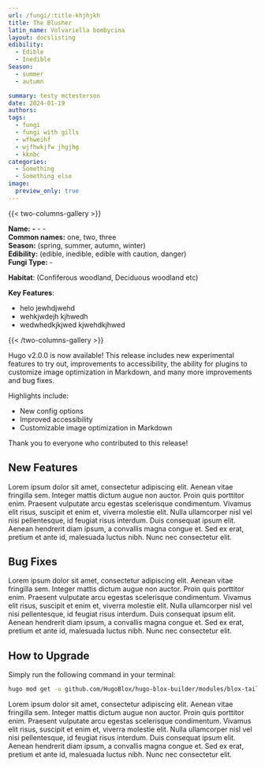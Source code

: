 ```yaml
---
url: /fungi/:title-khjhjkh
title: The Blusher
latin_name: Volvariella bombycina
layout: docslisting
edibility:
  - Edible
  - Inedible
Season:
  - summer
  - autumn

summary: testy mctesterson
date: 2024-01-19
authors:
tags:
  - fungi
  - fungi with gills
  - wfhweihf
  - wjfhwkjfw jhgjhg
  - kknbc 
categories: 
  - Something
  - Something else
image:
  preview_only: true
---
```



{{< two-columns-gallery >}}

**Name:** **-** - _-_  
**Common names:** one, two, three  
**Season:** (spring, summer, autumn, winter)  
**Edibility:** (edible, inedible, edible with caution, danger)  
**Fungi Type:** -

**Habitat**: (Confiferous woodland, Deciduous woodland etc)

**Key Features**:

- helo jewhdjwehd  
- wehkjwdejh kjhwedh  
- wedwhedkjkjwed kjwehdkjhwed

{{< /two-columns-gallery >}}

Hugo v2.0.0 is now available! This release includes new experimental features to try out, improvements to accessibility, the ability for plugins to customize image optimization in Markdown, and many more improvements and bug fixes.

Highlights include:
- New config options
- Improved accessibility
- Customizable image optimization in Markdown

Thank you to everyone who contributed to this release!

## New Features

Lorem ipsum dolor sit amet, consectetur adipiscing elit. Aenean vitae fringilla sem. Integer mattis dictum augue non auctor. Proin quis porttitor enim. Praesent vulputate arcu egestas scelerisque condimentum. Vivamus elit risus, suscipit et enim et, viverra molestie elit. Nulla ullamcorper nisl vel nisi pellentesque, id feugiat risus interdum. Duis consequat ipsum elit. Aenean hendrerit diam ipsum, a convallis magna congue et. Sed ex erat, pretium et ante id, malesuada luctus nibh. Nunc nec consectetur elit.

## Bug Fixes

Lorem ipsum dolor sit amet, consectetur adipiscing elit. Aenean vitae fringilla sem. Integer mattis dictum augue non auctor. Proin quis porttitor enim. Praesent vulputate arcu egestas scelerisque condimentum. Vivamus elit risus, suscipit et enim et, viverra molestie elit. Nulla ullamcorper nisl vel nisi pellentesque, id feugiat risus interdum. Duis consequat ipsum elit. Aenean hendrerit diam ipsum, a convallis magna congue et. Sed ex erat, pretium et ante id, malesuada luctus nibh. Nunc nec consectetur elit.

## How to Upgrade

Simply run the following command in your terminal:

```bash
hugo mod get -u github.com/HugoBlox/hugo-blox-builder/modules/blox-tailwind@main
```

Lorem ipsum dolor sit amet, consectetur adipiscing elit. Aenean vitae fringilla sem. Integer mattis dictum augue non auctor. Proin quis porttitor enim. Praesent vulputate arcu egestas scelerisque condimentum. Vivamus elit risus, suscipit et enim et, viverra molestie elit. Nulla ullamcorper nisl vel nisi pellentesque, id feugiat risus interdum. Duis consequat ipsum elit. Aenean hendrerit diam ipsum, a convallis magna congue et. Sed ex erat, pretium et ante id, malesuada luctus nibh. Nunc nec consectetur elit.
